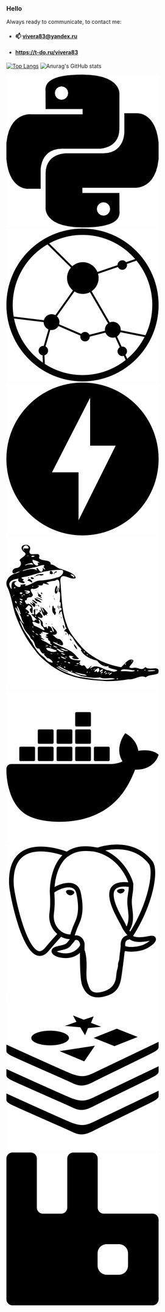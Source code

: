 ### Hello 

Always ready to communicate,
to contact me:
  - #### 📫 vivera83@yandex.ru 
  - #### https://t-do.ru/vivera83
<!-- [![Anurag's GitHub stats](https://github-readme-stats.vercel.app/api?username=vivera83)](https://github.com/anuraghazra/github-readme-stats) -->
[![Top Langs](https://github-readme-stats.vercel.app/api/top-langs/?username=vivera83&layout=donut&theme=dark&size_weight=0.5&count_weight=0.5&hide=html)](https://github.com/anuraghazra/github-readme-stats)
![Anurag's GitHub stats](https://github-readme-stats.vercel.app/api?username=vivera83&show_icons=true&theme=dark)

![python](src%2Fpython.svg)
![aiohttp.svg](src%2Faiohttp.svg)
![fastapi.svg](src%2Ffastapi.svg)
![flask.svg](src%2Fflask.svg)
![docker.svg](src%2Fdocker.svg)
![postgresql.svg](src%2Fpostgresql.svg)
![redis.svg](src%2Fredis.svg)
![rabbitmq.svg](src%2Frabbitmq.svg)